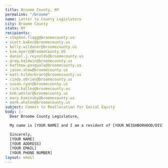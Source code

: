 ```yaml
---
title: Broome County, NY
permalink: "/broome"
name: Letter to County Legislators
city: Broome County
state: NY
recipients:
- stephen.flagg@broomecounty.us
- scott.baker@broomecounty.us
- kelly.wildoner@broomecounty.us
- kim.myers@BroomeCounty.US
- daniel.j.reynolds@broomecounty.us
- greg.baldwin@broomecounty.us
- matthew.pasquale@broomecounty.us
- jason.shaw@broomecounty.us
- matt.hilderbrant@broomecounty.us
- cindy.obrien@broomecounty.us
- susan.ryan@broomecounty.us
- rick.balles@broomecounty.us
- bob.weslar@broomecounty.us
- mary.kaminsky@broomecounty.us
- mark.whalen@broomecounty.us
subject: Commit to Reallocation for Social Equity
body: |-
  Dear Broome County Legislature,

  My name is [YOUR NAME] and I am a resident of [YOUR NEIGHBORHOOD/DISTRICT]. I am asking the County Legislature to begin meaningfully defunding the Broome County Police Department and re-allocate those funds to programs proven to more effectively promote a safe and equitable community: community-based mental health services, substance abuse treatment services, affordable housing programs, and more. I demand a budget that reflects the actual needs of Broome County residents. Much scholarship shows that a living wage, access to health services and treatment, educational opportunity, and stable housing are far more successful at promoting community safety than policing and prisons. As such, I demand a meaningful reallocation of police department funds towards healthcare and social programs.

  Sincerely,
  [YOUR NAME]
  [YOUR ADDRESS]
  [YOUR EMAIL]
  [YOUR PHONE NUMBER]
layout: email
---
```


